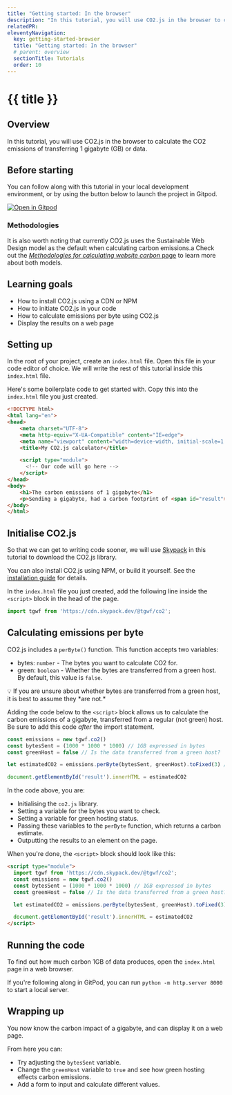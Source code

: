 ```yaml
---
title: "Getting started: In the browser"
description: "In this tutorial, you will use CO2.js in the browser to calculate the CO2 emissions of transferring 1 gigabyte (GB) of data."
relatedPR: 
eleventyNavigation:
  key: getting-started-browser
  title: "Getting started: In the browser"
  # parent: overview
  sectionTitle: Tutorials
  order: 10
---
```

# {{ title }}

## Overview

In this tutorial, you will use CO2.js in the browser to calculate the CO2 emissions of transferring 1 gigabyte (GB) or data.

## Before starting

You can follow along with this tutorial in your local development environment, or by using the button below to launch the project in Gitpod.

[![Open in Gitpod](https://gitpod.io/button/open-in-gitpod.svg)](https://gitpod.io/#https://github.com/thegreenwebfoundation/gitpod-node-starter)

### Methodologies

It is also worth noting that currently CO2.js uses the Sustainable Web Design model as the default when calculating carbon emissions.a Check out the [_Methodologies for calculating website carbon_ page](/co2js/explainer/methodologies-for-calculating-website-carbon) to learn more about both models.

## Learning goals

- How to install CO2.js using a CDN or NPM
- How to initiate CO2.js in your code
- How to calculate emissions per byte using CO2.js
- Display the results on a web page

## Setting up

In the root of your project, create an `index.html` file. Open this file in your code editor of choice. We will write the rest of this tutorial inside this `index.html` file.

Here's some boilerplate code to get started with. Copy this into the `index.html` file you just created.

```html
<!DOCTYPE html>
<html lang="en">
<head>
    <meta charset="UTF-8">
    <meta http-equiv="X-UA-Compatible" content="IE=edge">
    <meta name="viewport" content="width=device-width, initial-scale=1.0">
    <title>My CO2.js calculator</title>

    <script type="module">
      <!-- Our code will go here -->
    </script>
</head>
<body>
    <h1>The carbon emissions of 1 gigabyte</h1>
    <p>Sending a gigabyte, had a carbon footprint of <span id="result">???????</span> grams of CO2</p>
</body>
</html>
```

## Initialise CO2.js

So that we can get to writing code sooner, we will use [Skypack](https://www.skypack.dev/) in this tutorial to download the CO2.js library.

<aside class="alert bg-base-200 text-base-content"><p>You can also install CO2.js using NPM, or build it yourself. See the <a href="https://developers.thegreenwebfoundation.org/co2js/installation/" class="link">installation guide</a> for details.</p></aside>

In the `index.html` file you just created, add the following line inside the `<script>` block in the head of the page. 

```js
import tgwf from 'https://cdn.skypack.dev/@tgwf/co2';
```

## Calculating emissions per byte

CO2.js includes a `perByte()` function. This function accepts two variables:

- bytes:  `number` - The bytes you want to calculate CO2 for.
- green: `boolean` - Whether the bytes are transferred from a green host. By default, this value is `false`.

<aside class="alert bg-base-200 text-base-content">
<p>💡 If you are unsure about whether bytes are transferred from a green host, it is best to assume they *are not.*</p>
</aside>

Adding the code below to the `<script>` block allows us to calculate the carbon emissions of a gigabyte, transferred from a regular (not green) host. Be sure to add this code _after_ the import statement.

```js
const emissions = new tgwf.co2()
const bytesSent = (1000 * 1000 * 1000) // 1GB expressed in bytes
const greenHost = false // Is the data transferred from a green host?

let estimatedCO2 = emissions.perByte(bytesSent, greenHost).toFixed(3) // We use toFixed(3) here to set the result to 3 decimal places.

document.getElementById('result').innerHTML = estimatedCO2
```

In the code above, you are:

- Initialising the `co2.js` library.
- Setting a variable for the bytes you want to check.
- Setting a variable for green hosting status.
- Passing these variables to the `perByte` function, which returns a carbon estimate.
- Outputting the results to an element on the page.

When you're done, the `<script>` block should look like this:

```html
<script type="module">
  import tgwf from 'https://cdn.skypack.dev/@tgwf/co2';
  const emissions = new tgwf.co2()
  const bytesSent = (1000 * 1000 * 1000) // 1GB expressed in bytes
  const greenHost = false // Is the data transferred from a green host?

  let estimatedCO2 = emissions.perByte(bytesSent, greenHost).toFixed(3)

  document.getElementById('result').innerHTML = estimatedCO2
</script>
```

## Running the code

To find out how much carbon 1GB of data produces, open the `index.html` page in a web browser.

If you're following along in GitPod, you can run `python -m http.server 8000` to start a local server.

## Wrapping up

You now know the carbon impact of a gigabyte, and can display it on a web page.

From here you can:

- Try adjusting the `bytesSent` variable.
- Change the `greenHost` variable to `true` and see how green hosting effects carbon emissions.
- Add a form to input and calculate different values.